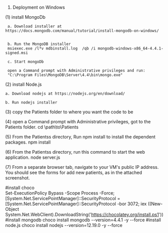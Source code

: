 1. Deployment on Windows
 
 (1) install MongoDb
     
	 a. Download installer at https://docs.mongodb.com/manual/tutorial/install-mongodb-on-windows/
	 
	 
	 b. Run the MongoDB installer
	 msiexec.exe /l*v mdbinstall.log  /qb /i mongodb-windows-x86_64-4.4.1-signed.msi
	 
	 c. Start mongoDb
	 
	 open a Command prompt with Administrative privileges and run:
	 "C:\Program Files\MongoDB\Server\4.4\bin\mongo.exe"
	 
(2) install Node.js

    a. Download nodejs at https://nodejs.org/en/download/
	
	b. Run nodejs installer
	
(3) copy the Patients folder to where you want the code to be

(4) open a Command prompt with Administrative privileges, got to the Patients folder.
    cd \path\to\Patients
	
(5) From the Patientss directory, Run npm install to install the dependent packages.
    npm install
	
(6) From the Patientss directory, run this command to start the web application.
    node server.js
	
(7) From a separate browser tab, navigate to your VM's public IP address.
    You should see the forms for add new patients, as in the attached screenshot.
	
#install choco	
Set-ExecutionPolicy Bypass -Scope Process -Force; [System.Net.ServicePointManager]::SecurityProtocol = [System.Net.ServicePointManager]::SecurityProtocol -bor 3072; iex ((New-Object System.Net.WebClient).DownloadString('https://chocolatey.org/install.ps1'))
#install mongodb
choco install mongodb --version=4.4.1 -y --force
#install node.js
choco install nodejs --version=12.19.0 -y --force
